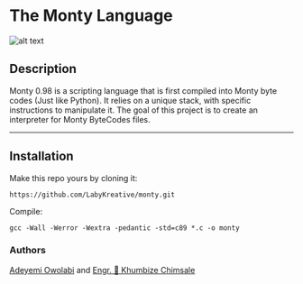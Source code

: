 # The Monty Language

![alt text](https://live.staticflickr.com/3173/2962153608_8d57aaf8aa_b.jpg)

## Description

Monty 0.98 is a scripting language that is first compiled into Monty byte codes (Just like Python). It relies on a unique stack, with specific instructions to manipulate it. The goal of this project is to create an interpreter for Monty ByteCodes files.

***

## Installation

Make this repo yours by cloning it:
```console
https://github.com/LabyKreative/monty.git
```

Compile:
```console
gcc -Wall -Werror -Wextra -pedantic -std=c89 *.c -o monty
```

### Authors
[Adeyemi Owolabi](https://github.com/LabyKreative) and [Engr. 👸 Khumbize Chimsale](https://github.com/Khumbize)

